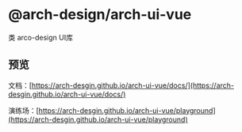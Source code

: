# @arch-design/arch-ui-vue

类 arco-design UI库

## 预览

文档：[https://arch-desgin.github.io/arch-ui-vue/docs/](https://arch-desgin.github.io/arch-ui-vue/docs/)

演练场：[https://arch-desgin.github.io/arch-ui-vue/playground](https://arch-desgin.github.io/arch-ui-vue/playground)
